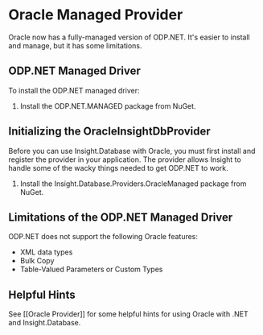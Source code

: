 # Oracle Managed Provider #

Oracle now has a fully-managed version of ODP.NET. It's easier to install and manage, but it has some limitations.

## ODP.NET Managed Driver ##

To install the ODP.NET managed driver:

1. Install the ODP.NET.MANAGED package from NuGet.

## Initializing the OracleInsightDbProvider ##

Before you can use Insight.Database with Oracle, you must first install and register the provider in your application. The provider allows Insight to handle some of the wacky things needed to get ODP.NET to work.

1. Install the Insight.Database.Providers.OracleManaged package from NuGet.

## Limitations of the ODP.NET Managed Driver ##

ODP.NET does not support the following Oracle features:

* XML data types
* Bulk Copy
* Table-Valued Parameters or Custom Types

## Helpful Hints ##

See [[Oracle Provider]] for some helpful hints for using Oracle with .NET and Insight.Database.